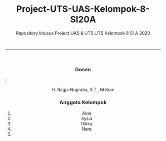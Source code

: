 <h1 align="center">Project-UTS-UAS-Kelompok-8-SI20A</h1>
<p align="center">Repository khusus Project UAS & UTS UTS Kelompok 8 SI A 2020</p>
<br><hr><br>
<h3 align="center">Dosen</h3> : 
<p align="center">H. Bagja Nugraha, S.T., M.Kom</p>

<h3 align="center">Anggota Kelompok</h3> 
<ol align="center" list-style-type="none">
  <li>Aida</li>
  <li>Aysia</li>
  <li>Dikky</li>
  <li>Nara<li>
</ol>
